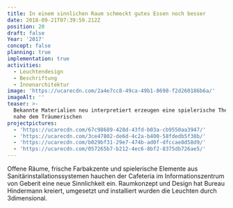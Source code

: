 ```yaml
---
title: In einem sinnlichen Raum schmeckt gutes Essen noch besser
date: 2018-09-21T07:39:59.212Z
position: 20
draft: false
Year: '2017'
concept: false
planning: true
implementation: true
activities:
  - Leuchtendesign
  - Beschriftung
  - Innenarchitektur
image: 'https://ucarecdn.com/2a4e7cc8-49ca-49b1-8698-f2d260186b6a/'
imageAlt: ''
teaser: >-
  Bekannte Materialien neu interpretiert erzeugen eine spielerische Themenwelt
  nahe dem Träumerischen
projectpictures:
  - 'https://ucarecdn.com/67c98689-428d-43fd-b03a-cb9550aa3947/'
  - 'https://ucarecdn.com/3ce47802-de6d-4c2a-b400-58fdedb5f38b/'
  - 'https://ucarecdn.com/b029bf31-29e7-474b-ad0f-dfccae8d58d9/'
  - 'https://ucarecdn.com/057265b7-b212-4ec6-8bf2-8375db726ae5/'
---
```

Offene Räume, frische Farbakzente und spielerische Elemente aus Sanitärinstallationssystemen hauchen der Cafeteria im Informationszentrum von Geberit eine neue Sinnlichkeit ein. Raumkonzept und Design hat Bureau Hindermann kreiert, umgesetzt und installiert wurden die Leuchten durch 3dimensional.
